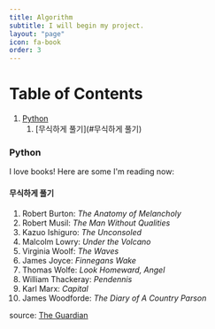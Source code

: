 ```yaml
---
title: Algorithm
subtitle: I will begin my project.
layout: "page"
icon: fa-book
order: 3
---
```


# Table of Contents

1. [Python](#Python)
   1. [무식하게 풀기](#무식하게 풀기)



### Python
I love books! Here are some I'm reading now:

#### 무식하게 풀기
1. Robert Burton: *The Anatomy of Melancholy*
2. Robert Musil: *The Man Without Qualities*
3. Kazuo Ishiguro: *The Unconsoled*
4. Malcolm Lowry: *Under the Volcano*
5. Virginia Woolf: *The Waves*
6. James Joyce: *Finnegans Wake*
7. Thomas Wolfe: *Look Homeward, Angel*
8. William Thackeray: *Pendennis*
9. Karl Marx: *Capital*
10. James Woodforde: *The Diary of A Country Parson*

source: [The Guardian](https://www.theguardian.com/books/booksblog/2011/jan/04/best-boring-books)